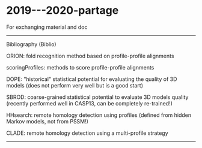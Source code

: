 # 2019---2020-partage
For exchanging material and doc


**** 
Bibliography (Biblio)


ORION: fold recognition method based on profile-profile alignments

scoringProfiles: methods to score profile-profile alignments

DOPE: "historical" statistical potential for evaluating the quality of 3D models (does not perform very well but is a good start)

SBROD: coarse-grained statistical potential to evaluate 3D models quality (recently performed well in CASP13, can be completely re-trained!) 

HHsearch: remote homology detection using profiles (defined from hidden Markov models, not from PSSM!)

CLADE: remote homology detection using a multi-profile strategy





****
